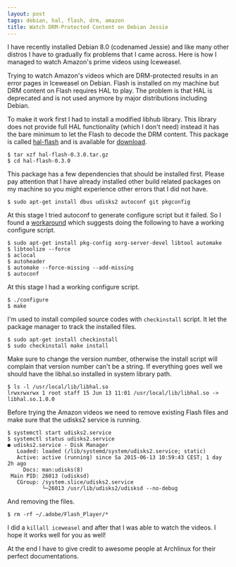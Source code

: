 ```yaml
---
layout: post
tags: debian, hal, flash, drm, amazon
title: Watch DRM-Protected Content on Debian Jessie
---
```


I have recently installed Debian 8.0 (codenamed Jessie) and like many other distros I have to gradually fix problems that I came across. Here is how I managed to watch Amazon's prime videos using Iceweasel.


Trying to watch Amazon's videos which are DRM-protected results in an error pages in Iceweasel on Debian. Flash is installed on my machine but DRM content
on Flash requires HAL to play. The problem is that HAL is deprecated and is not used anymore by major distributions including Debian.

To make it work first I had to install a modified libhub library. This library does not provide full HAL functionality (which I don't need) instead it has the bare minimum to let the Flash to decode the DRM content. This package is called [hal-flash](https://aur.archlinux.org/packages/hal-flash/) and is available for [download](https://github.com/cshorler/hal-flash/archive/v0.3.0.tar.gz).

    $ tar xzf hal-flash-0.3.0.tar.gz
    $ cd hal-flash-0.3.0

This package has a few dependencies that should be installed first. Please pay attention that I have already installed other build related packages on my machine so you might experience other errors that I did not have.

    $ sudo apt-get install dbus udisks2 autoconf git pkgconfig

At this stage I tried autoconf to generate configure script but it failed. So I found a [workaround](https://bbs.archlinux.org/viewtopic.php?pid=1258673#p1258673) which suggests doing the following to have a working configure script.

    $ sudo apt-get install pkg-config xorg-server-devel libtool automake
    $ libtoolize --force
    $ aclocal
    $ autoheader
    $ automake --force-missing --add-missing
    $ autoconf

At this stage I had a working configure script.

    $ ./configure
    $ make

I'm used to install compiled source codes with `checkinstall` script. It let the package manager to track the installed files.

    $ sudo apt-get install checkinstall
    $ sudo checkinstall make install

Make sure to change the version number, otherwise the install script will complain that version number can't be a string. If everything goes well we should have the libhal.so installed in system library path.

    $ ls -l /usr/local/lib/libhal.so
    lrwxrwxrwx 1 root staff 15 Jun 13 11:01 /usr/local/lib/libhal.so -> libhal.so.1.0.0

Before trying the Amazon videos we need to remove existing Flash files and make sure that the udisks2 service is running.

    $ systemctl start udisks2.service
    $ systemctl status udisks2.service
    ● udisks2.service - Disk Manager
       Loaded: loaded (/lib/systemd/system/udisks2.service; static)
       Active: active (running) since Sa 2015-06-13 10:59:43 CEST; 1 day 2h ago
         Docs: man:udisks(8)
     Main PID: 26013 (udisksd)
       CGroup: /system.slice/udisks2.service
               └─26013 /usr/lib/udisks2/udisksd --no-debug

And removing the files.

    $ rm -rf ~/.adobe/Flash_Player/*

I did a `killall iceweasel` and after that I was able to watch the videos. I hope it works well for you as well!

At the end I have to give credit to awesome people at Archlinux for their perfect documentations.
